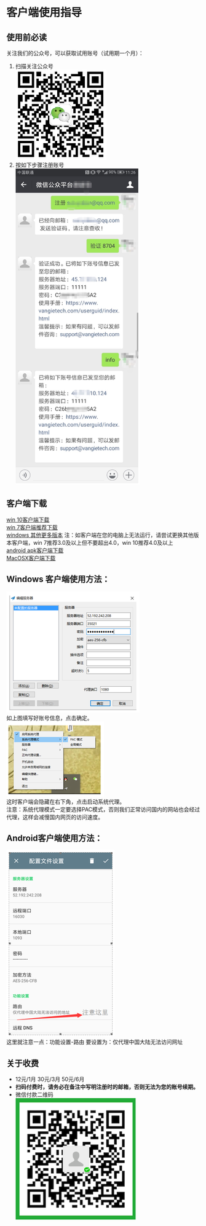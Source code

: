 客户端使用指导
===

## 使用前必读 <br>
关注我们的公众号，可以获取试用账号（试用期一个月）： <br>
1. 扫描关注公众号 <br>
![](./images/gongzhonghao_QR_code.png)
2. 按如下步骤注册账号 <br>
![](./images/gongzhonghao_userguide.png)


## 客户端下载 <br>
[win 10客户端下载](http://ss.vangietech.com/userguid/download/windows/Shadowsocks.exe) <br>
[win 7客户端推荐下载](http://ss.vangietech.com/userguid/download/windows/Shadowsocks-3.0.zip) <br>
[windows 其他更多版本](https://github.com/shadowsocks/shadowsocks-windows/releases)  注：如客户端在您的电脑上无法运行，请尝试更换其他版本客户端，win 7推荐3.0及以上但不要超出4.0，win 10推荐4.0及以上 <br>
[android apk客户端下载](http://ss.vangietech.com/userguid/download/android/shadowsocks.apk) <br>
[MacOSX客户端下载](http://ss.vangietech.com/userguid/download/mac/ShadowsocksX-2.6.3.dmg) <br>

## Windows 客户端使用方法： <br>
![](./images/winSetup.png) <br>
如上图填写好账号信息，点击确定。 <br>
![](./images/winConnect.png) <br>
这时客户端会隐藏在右下角，点击启动系统代理。 <br> 
注意：系统代理模式一定要选择PAC模式，否则我们正常访问国内的网站也会经过代理，这样会减慢国内网页的访问速度。 <br>

## Android客户端使用方法： <br>
![](./images/userguid/android.png) <br>
这里就注意一点：功能设置-路由 要设置为：仅代理中国大陆无法访问网址

## 关于收费
- 12元/1月 30元/3月 50元/6月
- **扫码付费时，请务必在备注中写明注册时的邮箱，否则无法为您的账号续期。**
- 微信付款二维码 <br>
![](./images/weixin_pay_QR_code.png)

